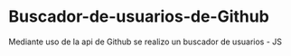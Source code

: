 # Buscador-de-usuarios-de-Github
Mediante uso de la api de Github se realizo un buscador de usuarios - JS
